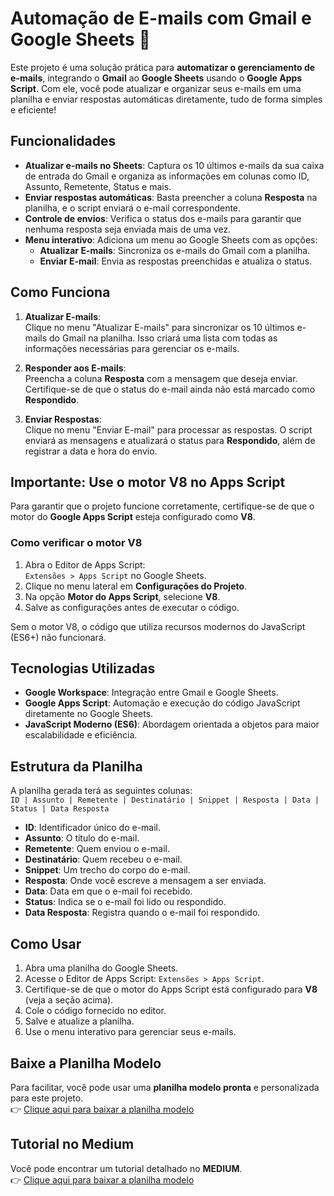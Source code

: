# Automação de E-mails com Gmail e Google Sheets 🚀

Este projeto é uma solução prática para **automatizar o gerenciamento de e-mails**, integrando o **Gmail** ao **Google Sheets** usando o **Google Apps Script**. Com ele, você pode atualizar e organizar seus e-mails em uma planilha e enviar respostas automáticas diretamente, tudo de forma simples e eficiente!

## **Funcionalidades**

- **Atualizar e-mails no Sheets**: Captura os 10 últimos e-mails da sua caixa de entrada do Gmail e organiza as informações em colunas como ID, Assunto, Remetente, Status e mais.
- **Enviar respostas automáticas**: Basta preencher a coluna **Resposta** na planilha, e o script enviará o e-mail correspondente.
- **Controle de envios**: Verifica o status dos e-mails para garantir que nenhuma resposta seja enviada mais de uma vez.
- **Menu interativo**: Adiciona um menu ao Google Sheets com as opções:
  - **Atualizar E-mails**: Sincroniza os e-mails do Gmail com a planilha.
  - **Enviar E-mail**: Envia as respostas preenchidas e atualiza o status.

## **Como Funciona**

1. **Atualizar E-mails**:  
   Clique no menu "Atualizar E-mails" para sincronizar os 10 últimos e-mails do Gmail na planilha. Isso criará uma lista com todas as informações necessárias para gerenciar os e-mails.
   
2. **Responder aos E-mails**:  
   Preencha a coluna **Resposta** com a mensagem que deseja enviar. Certifique-se de que o status do e-mail ainda não está marcado como **Respondido**.

3. **Enviar Respostas**:  
   Clique no menu "Enviar E-mail" para processar as respostas. O script enviará as mensagens e atualizará o status para **Respondido**, além de registrar a data e hora do envio.

## **Importante: Use o motor V8 no Apps Script**

Para garantir que o projeto funcione corretamente, certifique-se de que o motor do **Google Apps Script** esteja configurado como **V8**.  

### **Como verificar o motor V8**
1. Abra o Editor de Apps Script:  
   `Extensões > Apps Script` no Google Sheets.
2. Clique no menu lateral em **Configurações do Projeto**.
3. Na opção **Motor do Apps Script**, selecione **V8**.
4. Salve as configurações antes de executar o código.

Sem o motor V8, o código que utiliza recursos modernos do JavaScript (ES6+) não funcionará.

## **Tecnologias Utilizadas**

- **Google Workspace**: Integração entre Gmail e Google Sheets.
- **Google Apps Script**: Automação e execução do código JavaScript diretamente no Google Sheets.
- **JavaScript Moderno (ES6)**: Abordagem orientada a objetos para maior escalabilidade e eficiência.

## **Estrutura da Planilha**

A planilha gerada terá as seguintes colunas:  
`ID | Assunto | Remetente | Destinatário | Snippet | Resposta | Data | Status | Data Resposta`

- **ID**: Identificador único do e-mail.
- **Assunto**: O título do e-mail.
- **Remetente**: Quem enviou o e-mail.
- **Destinatário**: Quem recebeu o e-mail.
- **Snippet**: Um trecho do corpo do e-mail.
- **Resposta**: Onde você escreve a mensagem a ser enviada.
- **Data**: Data em que o e-mail foi recebido.
- **Status**: Indica se o e-mail foi lido ou respondido.
- **Data Resposta**: Registra quando o e-mail foi respondido.

## **Como Usar**

1. Abra uma planilha do Google Sheets.
2. Acesse o Editor de Apps Script: `Extensões > Apps Script`.
3. Certifique-se de que o motor do Apps Script está configurado para **V8** (veja a seção acima).
4. Cole o código fornecido no editor.
5. Salve e atualize a planilha.
6. Use o menu interativo para gerenciar seus e-mails.

## **Baixe a Planilha Modelo**

Para facilitar, você pode usar uma **planilha modelo pronta** e personalizada para este projeto.  
👉 [Clique aqui para baixar a planilha modelo](https://bit.ly/planilhaemailresponder)

## **Tutorial no Medium**

Você pode encontrar um tutorial detalhado no **MEDIUM**.  
👉 [Clique aqui para baixar a planilha modelo](https://bit.ly/gmailrespondermedium)
